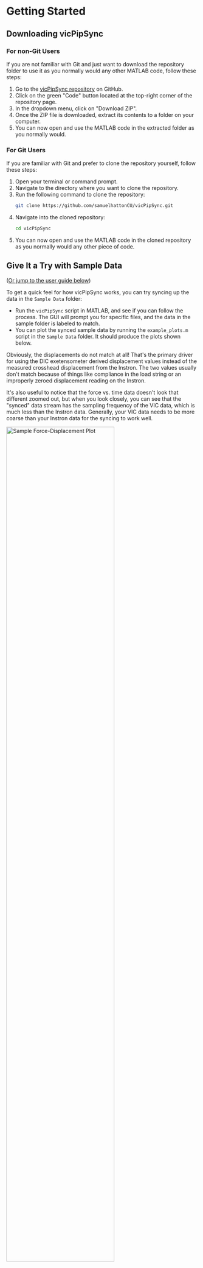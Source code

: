 # Getting Started

## Downloading vicPipSync

### For non-Git Users

If you are not familiar with Git and just want to download the repository folder to use it as you normally would any other MATLAB code, follow these steps:

1. Go to the [vicPipSync repository](https://github.com/samuelhattonCU/vicPipSync) on GitHub.
2. Click on the green "Code" button located at the top-right corner of the repository page.
3. In the dropdown menu, click on "Download ZIP".
4. Once the ZIP file is downloaded, extract its contents to a folder on your computer.
5. You can now open and use the MATLAB code in the extracted folder as you normally would.

### For Git Users

If you are familiar with Git and prefer to clone the repository yourself, follow these steps:

1. Open your terminal or command prompt.
2. Navigate to the directory where you want to clone the repository.
3. Run the following command to clone the repository:
   ```bash
   git clone https://github.com/samuelhattonCU/vicPipSync.git
   ```
4. Navigate into the cloned repository:
   ```bash
   cd vicPipSync
   ```
5. You can now open and use the MATLAB code in the cloned repository as you normally would any other piece of code.

## Give It a Try with Sample Data
([Or jump to the user guide below](#detailed-user-guide))

To get a quick feel for how vicPipSync works, you can try syncing up the data in the `Sample Data` folder: 
- Run the `vicPipSync` script in MATLAB, and see if you can follow the process. The GUI will prompt you for specific files, and the data in the sample folder is labeled to match. 
- You can plot the synced sample data by running the `example_plots.m` script in the `Sample Data` folder. It should produce the plots shown below.

Obviously, the displacements do not match at all! That's the primary driver for using the DIC exetensometer derived displacement values instead of the measured crosshead displacement from the Instron. The two values usually don't match because of things like compliance in the load string or an improperly zeroed displacement reading on the Instron.

It's also useful to notice that the force vs. time data doesn't look that different zoomed out, but when you look closely, you can see that the "synced" data stream has the sampling frequency of the VIC data, which is much less than the Instron data. Generally, your VIC data needs to be more coarse than your Instron data for the syncing to work well.

<img src="../Sample Data/sample_plot_fd.png" alt="Sample Force-Displacement Plot" width="75%">

<img src="../Sample Data/sample_plot_ft.png" alt="Sample Force-Time Plot" width = "75%">

---

# Detailed User Guide

## What is a PIP Signal?

The term "PIP Signal" refers to the 5 Volt signal generated by an Instron UTM via a jack port labeled "PIP". When a switch closes the circuit, the Instron registers a PIP marker point in any test method setup to log them. Because the PIP marker system is just a 5 volt high signal that drops to 0 volts when a button is pressed, it's straightforward to measure the signal with additional hardware. We simply put our DAQ in series with the Instron PIP port and a push-button switch. When the button is pressed, the circuit is closed, which shows up as a PIP marker in the Instron data and as a voltage drop in the analogue data stream captured by VIC-Snap via the DAQ.

<img src="./Reference Images/PIP_circuit.png" alt="Basic wireing diagram for capturing an Instron PIP signal" width="75%">

## How to Get a PIP Signal in Your Data
These instructions are fairly specific to the test setup in the Lopez Jimenez lab, where we have our DIC setup on a moble work bench and our Instron 5969 setup on a table in the middle of the lab. The [first procedure](#general-procedure) here is a general guide that should be applicable to any setup. The [second procedure](#flj-lab-procedure) is specific to our lab. The `vicPipSync` tool and guide all assume that the PIP or marker signal from the UTM can be measured as a voltage signal by the DIC-connected DAQ.

### General Procedure:
1. Setup your UTM test method to include a PIP or marker log, and add the counter to the working dashboard.
2. Connect your UTM's marker system (usually a push-button on the end of a cable) in series with the UTM's marker circuit and the DIC system's DAQ.
3. Open the `Analog Data` window in VIC-Snap
4. Press the marker button and ensure that both the UTM counter increments and the signal is registered in the analog data plot in VIC-Snap.
5. Ensure that the PIP or marker data is setup to be exported with the rest of the UTM data.
6. Ensure that the correct analog data signal is included in the VIC-Snap project output `.csv` file.
   - A way to check this is to start capturing images, trigger the signal, stop capturing images, hit `ctrl+s`, and then open the `project-name.csv` file in the `project-name/` directory. The file should contain a data column corresponding to the signal; try plotting it to ensure the signal is captured.
7. During any test where the Instron and VIC-Snap are both taking data, press the PIP button to add a temporal marker in both data sets. This is the marker that is used by the tool in post-processing to sync up the two data sets.

### FLJ Lab Procedure:
1. In the Instron Method editing screen:
   - Under the `Method/Console/Live Displays` tab, ensure `PIP count` is listed as a selected live display. 
   - Under the `Method/Workspace/Raw Data/Columns` tab, ensure `PIP count` is listed as a selected measurement. 
   - Save the method file and open it as a test; a PIP counter should now appear in the live display.
2. Ensure the BNC end of the PIP cable is plugged into the `AI 0` port of the DIC-connected DAQ (See reference images below).
3. Open the `Analog Data` window in VIC-Snap.
    - You can configure the data window to only show the "AI 0" data stream, and rename the stream to `PIP` if it isn't already.
4. Lightly insert the audio jack end of the PIP cable into the Instron PIP port, just until you feel some resistance (you can pretty much just drop it in). 
   - If you push through the resistance to a point that feels stable, you've gone to far; back the plug out a little bit. 
   - The PIP port is on the left side of the Instron, near where the force transducers plug in (See reference images below).
5. Test the connection by pressing the button on the PIP cable. Each time the button is pressed, there should be a voltage jump in the VIC-Snap anaolg data window and the Instron PIP count should increment by one.
6. Procede with your test procedure as normal from here. Simply press the pip button at any time during the test; as long as both the Instron and VIC-Snap are capturing data, the signal will be captured by both systems.

#### Reference Images:
##### PIP Cable: Instron end with audio jack and PIP button

<img src="./Reference%20Images/pip-cable.jpg" alt="Image of the PIP cable" width="50%">

##### PIP Cable: BNC plugged into DAQ port AI 0

<img src="./Reference%20Images/pip-daq.jpg" alt="Image of a DAQ" width="50%">

##### Instron PIP port location
<img src="./Reference%20Images/pip-plug.jpg" alt="Image of an audio jack plugged into an Instron PIP port" width="50%">

## How to Export Your Data for Syncing

There are three separate data files needed to sync Instron data with VIC-3D data (See Sample Data files for reference):

- The Raw Data export `.csv` from the Instron, containing time, force, displacement, and PIP count data columns. 
- The `project_name.csv` file generated by VIC-Snap, containing image id, capture time, and PIP signal data columns.  
- The `extensometer_output.csv` file generated by VIC-3D when a user exports an extensometer data set. 

### Exporting Instron Data
- From the testing live display, press the data export button and save the raw data to an appropriately named `.csv` file. 
- Move this file to the computer you plan to run vicPipSync code on.

### Exporting VIC-Snap Data
It is a reasonable practice to press `ctrl+s` in VIC-Snap after ending data capture to ensure the software writes to the project spreadsheet. The file you need is usually the only `.csv` file in the VIC project folder associated with the test you're working on, and is named the same as all the other project files. The file will exist whether or not any data has been processed in VIC-3D, for example. 
- Open the file to ensure the PIP signal column is there. 
- Copy the file over to the computer you plan to run vicPipSync code on.

### Exporting VIC-3D Extensometer Data
- From the Inspection Panel in the upper left of VIC-3D, select the appropriate extraction plot and press the export button.
- Select which data to export, provide a file name, and press the export button [NOTE: this step needs more clarification, please talk to someone if you're using this and need help].
- Open the saved `.csv` file and ensure that it contains at least an index and a displacement column.

It is important to note that the `index` value associated with VIC-3D inspection extractions is NOT the same as the image index (The number in the `Count` data column) assigned to the actual data image frames. The following requirements aleviate problems related to this:

1. Extensometer outputs must be extracted from sequential data sets only.
   - This means that data sets where only every nth image is processed will not be easy to sync without lots of extra work.
   - Always process all the data frames before generating an extensometer extraction for export.
2. The first row of the extensometer output must correspond to the first row of the VIC-Snap output.
   - Calibration images listed in the VIC-Snap file are automatically ignored.
   - The first non-calibration image in the VIC-Snap file must correspond to the first row in the extensometer output.
   - This can be a problem if the first handful of speckle images weren't included in the analysis and extensometer extraction. If this is the case, the rows corresponding to the unused speckle images need to be removed from the VIC-Snap file before the data can be synced.

In general, `vicPipSync` assumes that `ith` row of the extensometer ouptut table contains data corresponding to the `ith` row of the VIC-Snap output table. In all cases, the sync process enforces that the VIC-Snap and extensometer data sets are the same length, truncating the longer of the two to match the length of the other. This leads to the two guidlines stated above.

The extensometer output index numbers are always numbered sequentially `1-n`, where `n` is the number of processed image frames included in the extraction. This can cause problems if, for example, only one of every five images were processed. This would result in extensometer indexes `1, 2, 3, 4, 5, ..., n` potentially corresponding to image numbers `0, 4, 9, 14, 19, ..., k` (where `k` is the number of the last frame with a number one off from a multiple of five). Another example could be a data set in which the first six images were discarded, and so frame `6` is the reference image for the analysis. If there are 100 total frames and all of them were included in the analysis and extraction, the processed image indexes would be `6, 7, 8, ..., 99, 100`, but the extraction indexes would be `1, 2, 3, ..., 94, 95`. The VIC-Snap file will include rows for images zero through five by default; if these aren't removed prior to syncing the algorithm will end up matching image index `6` with extensometer index `7`, when it should be matched with extensometer index `1`.

Getting this lined up correctly is important, as an index mismatch of only a few can result in a temporal sync error of a second or more; you could do better just clicking the buttons at the same time.

## How to Sync Your Data

### Using a Graphical User Interface (GUI)
1. Ensure you have the VIC-SNAP, VIC-3D, and Instron data files you want to sync.
2. Run the `vicPipSync` script in MATLAB.
   - You can run the script using the Run button, or by typing `vicPipSync` in the MATLAB command window.
   - You can run the script from another piece of MATLAB code using the `run` function.
3. Follow the prompts to select your data files.
   - Select the VIC-SNAP, VIC-3D, and Instron data files using the interactive dialog.
   - You can also load previous selections if available.
   - The script will usually just fail if you select the wrong files, so you can try again if needed.
4. The script will load and synchronize the data.
   - You may need to help the script locate the PIP signal in the VIC-SNAP data if it cannot find it automatically. The script will prompt you to do this if necessary.
5. Choose the file formats you want to save the synchronized data in.
   - You can select from .mat, .csv, and .txt formats.
6. The script will save the synchronized data in the selected formats.
7. You can now use the synchronized data for further analysis.

### Syncing Data Without the GUI
If you want to skip the interactive dialogs, you can use the `load_data` function directly with the file paths as input arguments. Take a look at the header comments in the `load_data` function for more information on how to use it.
---
# Contributions
You can help find bugs by opening an issue and including some steps to follow to make the bug show up. If you would like to submit a bug fix or feature addition, please open an issue, make a pull request, or email samuel.hatton@colorado.edu.

# Acknowledgements
Thanks to Claire Kent for their help writing the user guide.